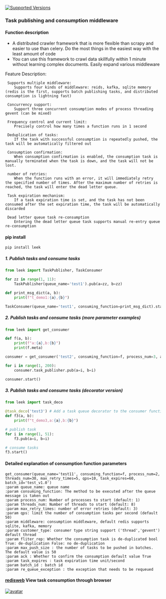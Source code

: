 [![Supported Versions](https://img.shields.io/pypi/pyversions/leek.svg)](https://pypi.org/project/leek)
### Task publishing and consumption middleware
#### Function description
* A distributed crawler framework that is more flexible than scrapy and easier to use than celery. Do the most things in the easiest way with the least amount of code
* You can use this framework to crawl data skillfully within 1 minute without learning complex documents. Easily expand various middleware
             
Feature Description:
 
     Supports multiple middleware:
        Supports four kinds of middleware: reids, kafka, sqlite memory (redis is the first, supports batch publishing tasks, and distributed consumption is lightning fast)
        
     Concurrency support:
        Support three concurrent consumption modes of process threading gevent (can be mixed)
     
     Frequency control and current limit:
        Precisely control how many times a function runs in 1 second
     
     Deduplication of tasks:
        If the task with successful consumption is repeatedly pushed, the task will be automatically filtered out
     
     Consumption confirmation:
        When consumption confirmation is enabled, the consumption task is manually terminated when the task is down, and the task will not be lost.
     
     number of retries:
        When the function runs with an error, it will immediately retry the specified number of times. After the maximum number of retries is reached, the task will enter the dead letter queue.
     
     Task expiration mechanism:
        If a task expiration time is set, and the task has not been consumed after the set expiration time, the task will be automatically discarded
     
     Dead letter queue task re-consumption
        Entering the dead letter queue task supports manual re-entry queue re-consumption
     
#### pip install
```shell
pip install leek
````

##### 1. Publish tasks and consume tasks
````python
from leek import TaskPublisher, TaskConsumer

for zz in range(1, 11):
    TaskPublisher(queue_name='test1').pub(a=zz, b=zz)

def print_msg_dict(a, b):
    print(f"t_demo1:{a},{b}")

TaskConsumer(queue_name='test1', consuming_function=print_msg_dict).start()
````

##### 2. Publish tasks and consume tasks (more parameter examples)
````python
from leek import get_consumer

def f(a, b):
    print(f"a:{a},b:{b}")
    print(f.meta)

consumer = get_consumer('test2', consuming_function=f, process_num=3, ack=True, task_expires=10, batch_id='2021042401')

for i in range(1, 200):
    consumer.task_publisher.pub(a=i, b=i)

consumer.start()
````
##### 3. Publish tasks and consume tasks (decorator version)
````python
from leek import task_deco

@task_deco('test3') # Add a task queue decorator to the consumer function
def f3(a, b):
    print(f"t_demo3,a:{a},b:{b}")

# publish task
for i in range(1, 51):
    f3.pub(a=i, b=i)

# consume tasks
f3.start()
````

#### Detailed explanation of consumption function parameters
````
get_consumer(queue_name='test11', consuming_function=f, process_num=2, threads_num=30, max_retry_times=5, qps=10, task_expires=60, batch_id='test_v1.0')
:param queue_name: queue name
:param consuming_function: The method to be executed after the queue message is taken out
:param process_num: Number of processes to start (default: 1)
:param threads_num: Number of threads to start (default: 8)
:param max_retry_times: number of error retries (default: 3)
:param qps: limit the number of consumption tasks per second (default 50)
:param middleware: consumption middleware, default redis supports sqlite, kafka, memory
:param customer_type: consumer type string support ('thread','gevent') default thread
:param fliter_rep: Whether the consumption task is de-duplicated bool True: de-duplication False: no de-duplication
:param max_push_size : the number of tasks to be pushed in batches. The default value is 50
:param ack : Whether to confirm the consumption default value True
:param task_expires : task expiration time unit/second
:param batch_id : batch id
:param re_queue_exception : the exception that needs to be requeued
````

#### [redisweb](https://github.com/abo123456789/redisweb) View task consumption through browser
[![avatar](https://camo.githubusercontent.com/46204ab1c85e52dec751a715ebc08daf6fb63f0ca1dd1e3fc77ee42b68a67145/68747470733a2f2f73312e617831782e636f6d2f323032302f30372f30372f5541494846652e6a7067)](https://github.com/abo123456789/redisweb)